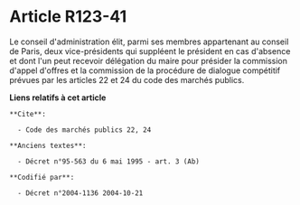 # Article R123-41

Le conseil d'administration élit, parmi ses membres appartenant au conseil de Paris, deux vice-présidents qui suppléent le
président en cas d'absence et dont l'un peut recevoir délégation du maire pour présider la commission d'appel d'offres et la
commission de la procédure de dialogue compétitif prévues par les articles 22 et 24 du code des marchés publics.

**Liens relatifs à cet article**

	**Cite**:

	  - Code des marchés publics 22, 24

	**Anciens textes**:

	  - Décret n°95-563 du 6 mai 1995 - art. 3 (Ab)

	**Codifié par**:

	  - Décret n°2004-1136 2004-10-21
